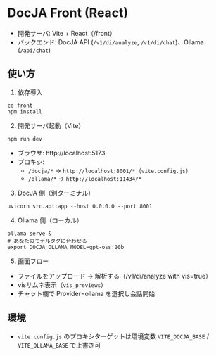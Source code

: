 # DocJA Front (React)

- 開発サーバ: Vite + React（/front）
- バックエンド: DocJA API (`/v1/di/analyze`, `/v1/di/chat`)、Ollama (`/api/chat`)

## 使い方

1) 依存導入
```
cd front
npm install
```

2) 開発サーバ起動（Vite）
```
npm run dev
```
- ブラウザ: http://localhost:5173
- プロキシ:
  - `/docja/*` → `http://localhost:8001/*`（`vite.config.js`）
  - `/ollama/*` → `http://localhost:11434/*`

3) DocJA 側（別ターミナル）
```
uvicorn src.api:app --host 0.0.0.0 --port 8001
```

4) Ollama 側（ローカル）
```
ollama serve &
# あなたのモデルタグに合わせる
export DOCJA_OLLAMA_MODEL=gpt-oss:20b
```

5) 画面フロー
- ファイルをアップロード → 解析する（/v1/di/analyze with vis=true）
- visサムネ表示（`vis_previews`）
- チャット欄で Provider=ollama を選択し会話開始

## 環境
- `vite.config.js` のプロキシターゲットは環境変数 `VITE_DOCJA_BASE` / `VITE_OLLAMA_BASE` で上書き可

